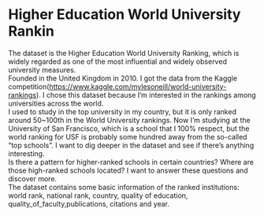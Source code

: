 # Higher Education World University Rankin
The dataset is the Higher Education World University Ranking, which is widely regarded as one of the most influential and widely observed university measures.  
Founded in the United Kingdom in 2010. I got the data from the Kaggle competition(https://www.kaggle.com/mylesoneill/world-university-rankings). I chose this dataset because I’m interested in the rankings among universities across the world.   
I used to study in the top university in my country, but it is only ranked around 50~100th in the World University rankings. Now I’m studying at the University of San Francisco, which is a school that I 100% respect, but the world ranking for USF is probably some hundred away from the so-called “top schools”. I want to dig deeper in the dataset and see if there’s anything
interesting.  
Is there a pattern for higher-ranked schools in certain countries? Where are those high-ranked schools located? I want to answer these questions and discover more.  
The dataset contains some basic information of the ranked institutions: world rank, national rank, country, quality of education, quality_of_faculty,publications, citations and year.  

